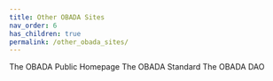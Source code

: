 ```yaml
---
title: Other OBADA Sites
nav_order: 6
has_children: true
permalink: /other_obada_sites/
---
```


The OBADA Public Homepage
The OBADA Standard
The OBADA DAO
